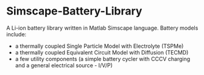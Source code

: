 # Simscape-Battery-Library
A Li-ion battery library written in Matlab Simscape language. Battery models include: 
- a thermally coupled Single Particle Model with Electrolyte (TSPMe) 
- a thermally coupled Equivalent Circuit Model with Diffusion (TECMD) 
- a few utility components (a simple battery cycler with CCCV charging and a general electrical source - I/V/P)
